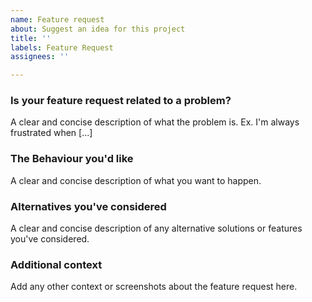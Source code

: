 ```yaml
---
name: Feature request
about: Suggest an idea for this project
title: ''
labels: Feature Request
assignees: ''

---
```


### Is your feature request related to a problem?

A clear and concise description of what the problem is. Ex. I'm always frustrated when [...]

### The Behaviour you'd like

A clear and concise description of what you want to happen.

### Alternatives you've considered

A clear and concise description of any alternative solutions or features you've considered.

### Additional context

Add any other context or screenshots about the feature request here.
